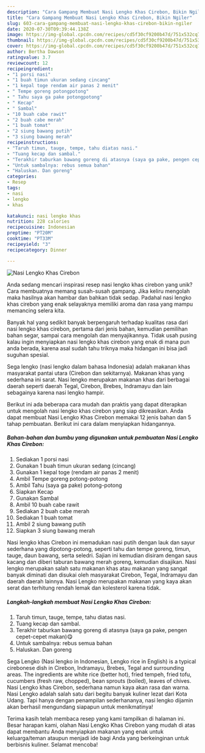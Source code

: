 ```yaml
---
description: "Cara Gampang Membuat Nasi Lengko Khas Cirebon, Bikin Ngiler"
title: "Cara Gampang Membuat Nasi Lengko Khas Cirebon, Bikin Ngiler"
slug: 603-cara-gampang-membuat-nasi-lengko-khas-cirebon-bikin-ngiler
date: 2020-07-30T09:39:44.138Z
image: https://img-global.cpcdn.com/recipes/cd5f30cf9200b47d/751x532cq70/nasi-lengko-khas-cirebon-foto-resep-utama.jpg
thumbnail: https://img-global.cpcdn.com/recipes/cd5f30cf9200b47d/751x532cq70/nasi-lengko-khas-cirebon-foto-resep-utama.jpg
cover: https://img-global.cpcdn.com/recipes/cd5f30cf9200b47d/751x532cq70/nasi-lengko-khas-cirebon-foto-resep-utama.jpg
author: Bertha Dawson
ratingvalue: 3.7
reviewcount: 12
recipeingredient:
- "1 porsi nasi"
- "1 buah timun ukuran sedang cincang"
- "1 kepal toge rendam air panas 2 menit"
- " Tempe goreng potongpotong"
- " Tahu saya ga pake potongpotong"
- " Kecap"
- " Sambal"
- "10 buah cabe rawit"
- "2 buah cabe merah"
- "1 buah tomat"
- "2 siung bawang putih"
- "3 siung bawang merah"
recipeinstructions:
- "Taruh timun, tauge, tempe, tahu diatas nasi."
- "Tuang kecap dan sambal."
- "Terakhir taburkan bawang goreng di atasnya (saya ga pake, pengen cepet-cepet makan)😋"
- "Untuk sambalnya: rebus semua bahan"
- "Haluskan. Dan goreng"
categories:
- Resep
tags:
- nasi
- lengko
- khas

katakunci: nasi lengko khas 
nutrition: 228 calories
recipecuisine: Indonesian
preptime: "PT20M"
cooktime: "PT33M"
recipeyield: "3"
recipecategory: Dinner

---
```



![Nasi Lengko Khas Cirebon](https://img-global.cpcdn.com/recipes/cd5f30cf9200b47d/751x532cq70/nasi-lengko-khas-cirebon-foto-resep-utama.jpg)

Anda sedang mencari inspirasi resep nasi lengko khas cirebon yang unik? Cara membuatnya memang susah-susah gampang. Jika keliru mengolah maka hasilnya akan hambar dan bahkan tidak sedap. Padahal nasi lengko khas cirebon yang enak selayaknya memiliki aroma dan rasa yang mampu memancing selera kita.

Banyak hal yang sedikit banyak berpengaruh terhadap kualitas rasa dari nasi lengko khas cirebon, pertama dari jenis bahan, kemudian pemilihan bahan segar, sampai cara mengolah dan menyajikannya. Tidak usah pusing kalau ingin menyiapkan nasi lengko khas cirebon yang enak di mana pun anda berada, karena asal sudah tahu triknya maka hidangan ini bisa jadi suguhan spesial.

Sega lengko (nasi lengko dalam bahasa Indonesia) adalah makanan khas masyarakat pantai utara (Cirebon dan sekitarnya). Makanan khas yang sederhana ini sarat. Nasi lengko merupakan makanan khas dari berbagai daerah seperti daerah Tegal, Cirebon, Brebes, Indramayu dan lain sebagainya karena nasi lengko hampir.


Berikut ini ada beberapa cara mudah dan praktis yang dapat diterapkan untuk mengolah nasi lengko khas cirebon yang siap dikreasikan. Anda dapat membuat Nasi Lengko Khas Cirebon memakai 12 jenis bahan dan 5 tahap pembuatan. Berikut ini cara dalam menyiapkan hidangannya.

<!--inarticleads1-->

##### Bahan-bahan dan bumbu yang digunakan untuk pembuatan Nasi Lengko Khas Cirebon:

1. Sediakan 1 porsi nasi
1. Gunakan 1 buah timun ukuran sedang (cincang)
1. Gunakan 1 kepal toge (rendam air panas 2 menit)
1. Ambil  Tempe goreng potong-potong
1. Ambil  Tahu (saya ga pake) potong-potong
1. Siapkan  Kecap
1. Gunakan  Sambal
1. Ambil 10 buah cabe rawit
1. Sediakan 2 buah cabe merah
1. Sediakan 1 buah tomat
1. Ambil 2 siung bawang putih
1. Siapkan 3 siung bawang merah


Nasi lengko khas Cirebon ini memadukan nasi putih dengan lauk dan sayur sederhana yang dipotong-potong, seperti tahu dan tempe goreng, timun, tauge, daun bawang, serta seledri. Sajian ini kemudian disiram dengan saus kacang dan diberi taburan bawang merah goreng, kemudian disajikan. Nasi lengko merupakan salah satu makanan khas atau makanan yang sangat banyak diminati dan disukai oleh masyarakat Cirebon, Tegal, Indramayu dan daerah daerah lainnya. Nasi Lengko merupakan makanan yang kaya akan serat dan terhitung rendah lemak dan kolesterol karena tidak. 

<!--inarticleads2-->

##### Langkah-langkah membuat Nasi Lengko Khas Cirebon:

1. Taruh timun, tauge, tempe, tahu diatas nasi.
1. Tuang kecap dan sambal.
1. Terakhir taburkan bawang goreng di atasnya (saya ga pake, pengen cepet-cepet makan)😋
1. Untuk sambalnya: rebus semua bahan
1. Haluskan. Dan goreng


Sega Lengko (Nasi lengko in Indonesian, Lengko rice in English) is a typical cirebonese dish in Cirebon, Indramayu, Brebes, Tegal and surrounding areas. The ingredients are white rice (better hot), fried tempeh, fried tofu, cucumbers (fresh raw, chopped), bean sprouts (boiled), leaves of chives. Nasi Lengko khas Cirebon, sederhana namun kaya akan rasa dan warna. Nasi Lengko adalah salah satu dari begitu banyak kuliner lezat dari Kota Udang. Tapi hanya dengan penampilan sederhananya, nasi lengko dijamin akan berhasil mengundang siapapun untuk menikmatinya! 

Terima kasih telah membaca resep yang kami tampilkan di halaman ini. Besar harapan kami, olahan Nasi Lengko Khas Cirebon yang mudah di atas dapat membantu Anda menyiapkan makanan yang enak untuk keluarga/teman ataupun menjadi ide bagi Anda yang berkeinginan untuk berbisnis kuliner. Selamat mencoba!
